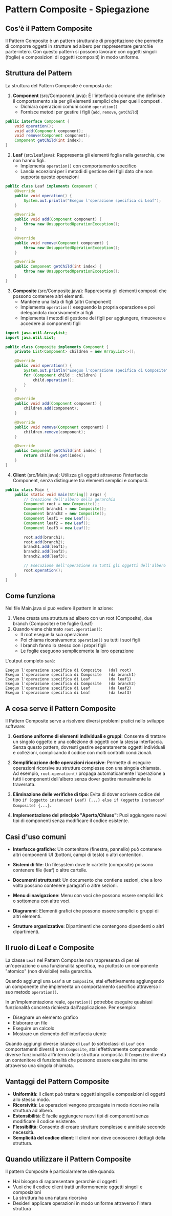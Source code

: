 # Pattern Composite - Spiegazione

## Cos'è il Pattern Composite

Il Pattern Composite è un pattern strutturale di progettazione che permette di comporre oggetti in strutture ad albero per rappresentare gerarchie parte-intero. Con questo pattern si possono lavorare con oggetti singoli (foglie) e composizioni di oggetti (compositi) in modo uniforme.

## Struttura del Pattern

La struttura del Pattern Composite è composta da:

1. **Component** (src/Component.java): È l'interfaccia comune che definisce il comportamento sia per gli elementi semplici che per quelli composti.
   - Dichiara operazioni comuni come `operation()`
   - Fornisce metodi per gestire i figli (`add`, `remove`, `getChild`)

```java
public interface Component {
    void operation();
    void add(Component component);
    void remove(Component component);
    Component getChild(int index);
}
```

2. **Leaf** (src/Leaf.java): Rappresenta gli elementi foglia nella gerarchia, che non hanno figli.
   - Implementa `operation()` con comportamento specifico
   - Lancia eccezioni per i metodi di gestione dei figli dato che non supporta queste operazioni

```java
public class Leaf implements Component {
    @Override
    public void operation() {
        System.out.println("Eseguo l'operazione specifica di Leaf");
    }

    @Override
    public void add(Component component) {
        throw new UnsupportedOperationException();
    }

    @Override
    public void remove(Component component) {
        throw new UnsupportedOperationException();
    }

    @Override
    public Component getChild(int index) {
        throw new UnsupportedOperationException();
    }
}
```

3. **Composite** (src/Composite.java): Rappresenta gli elementi composti che possono contenere altri elementi.
   - Mantiene una lista di figli (altri Component)
   - Implementa `operation()` eseguendo la propria operazione e poi delegandola ricorsivamente ai figli
   - Implementa i metodi di gestione dei figli per aggiungere, rimuovere e accedere ai componenti figli

```java
import java.util.ArrayList;
import java.util.List;

public class Composite implements Component {
    private List<Component> children = new ArrayList<>();

    @Override
    public void operation() {
        System.out.println("Eseguo l'operazione specifica di Composite");
        for (Component child : children) {
            child.operation();
        }
    }

    @Override
    public void add(Component component) {
        children.add(component);
    }

    @Override
    public void remove(Component component) {
        children.remove(component);
    }

    @Override
    public Component getChild(int index) {
        return children.get(index);
    }
}
```

4. **Client** (src/Main.java): Utilizza gli oggetti attraverso l'interfaccia Component, senza distinguere tra elementi semplici e composti.

```java
public class Main {
    public static void main(String[] args) {
        // Creazione dell'albero della gerarchia
        Component root = new Composite();
        Component branch1 = new Composite();
        Component branch2 = new Composite();
        Component leaf1 = new Leaf();
        Component leaf2 = new Leaf();
        Component leaf3 = new Leaf();

        root.add(branch1);
        root.add(branch2);
        branch1.add(leaf1);
        branch2.add(leaf2);
        branch2.add(leaf3);

        // Esecuzione dell'operazione su tutti gli oggetti dell'albero
        root.operation();
    }
}
```

## Come funziona

Nel file Main.java si può vedere il pattern in azione:

1. Viene creata una struttura ad albero con un root (Composite), due branch (Composite) e tre foglie (Leaf)
2. Quando viene chiamato `root.operation()`:
   - Il root esegue la sua operazione
   - Poi chiama ricorsivamente `operation()` su tutti i suoi figli
   - I branch fanno lo stesso con i propri figli
   - Le foglie eseguono semplicemente la loro operazione

L'output completo sarà:
```
Eseguo l'operazione specifica di Composite   (dal root)
Eseguo l'operazione specifica di Composite   (da branch1)
Eseguo l'operazione specifica di Leaf        (da leaf1)
Eseguo l'operazione specifica di Composite   (da branch2)
Eseguo l'operazione specifica di Leaf        (da leaf2)
Eseguo l'operazione specifica di Leaf        (da leaf3)
```

## A cosa serve il Pattern Composite

Il Pattern Composite serve a risolvere diversi problemi pratici nello sviluppo software:

1. **Gestione uniforme di elementi individuali e gruppi**: Consente di trattare un singolo oggetto e una collezione di oggetti con la stessa interfaccia. Senza questo pattern, dovresti gestire separatamente oggetti individuali e collezioni, complicando il codice con molti controlli condizionali.

2. **Semplificazione delle operazioni ricorsive**: Permette di eseguire operazioni ricorsive su strutture complesse con una singola chiamata. Ad esempio, `root.operation()` propaga automaticamente l'operazione a tutti i componenti dell'albero senza dover gestire manualmente la traversata.

3. **Eliminazione delle verifiche di tipo**: Evita di dover scrivere codice del tipo `if (oggetto instanceof Leaf) {...} else if (oggetto instanceof Composite) {...}`.

4. **Implementazione del principio "Aperto/Chiuso"**: Puoi aggiungere nuovi tipi di componenti senza modificare il codice esistente.

## Casi d'uso comuni

- **Interfacce grafiche**: Un contenitore (finestra, pannello) può contenere altri componenti UI (bottoni, campi di testo) o altri contenitori.

- **Sistemi di file**: Un filesystem dove le cartelle (composite) possono contenere file (leaf) o altre cartelle.

- **Documenti strutturati**: Un documento che contiene sezioni, che a loro volta possono contenere paragrafi o altre sezioni.

- **Menu di navigazione**: Menu con voci che possono essere semplici link o sottomenu con altre voci.

- **Diagrammi**: Elementi grafici che possono essere semplici o gruppi di altri elementi.

- **Strutture organizzative**: Dipartimenti che contengono dipendenti o altri dipartimenti.

## Il ruolo di Leaf e Composite

La classe `Leaf` nel Pattern Composite non rappresenta di per sé un'operazione o una funzionalità specifica, ma piuttosto un componente "atomico" (non divisibile) nella gerarchia. 

Quando aggiungi una `Leaf` a un `Composite`, stai effettivamente aggiungendo un componente che implementa un comportamento specifico attraverso il suo metodo `operation()`.

In un'implementazione reale, `operation()` potrebbe eseguire qualsiasi funzionalità concreta richiesta dall'applicazione. Per esempio:
- Disegnare un elemento grafico
- Elaborare un file
- Eseguire un calcolo
- Mostrare un elemento dell'interfaccia utente

Quando aggiungi diverse istanze di `Leaf` (o sottoclassi di `Leaf` con comportamenti diversi) a un `Composite`, stai effettivamente componendo diverse funzionalità all'interno della struttura composita. Il `Composite` diventa un contenitore di funzionalità che possono essere eseguite insieme attraverso una singola chiamata.

## Vantaggi del Pattern Composite

- **Uniformità**: Il client può trattare oggetti singoli e composizioni di oggetti allo stesso modo.
- **Ricorsività**: Le operazioni vengono propagate in modo ricorsivo nella struttura ad albero.
- **Estensibilità**: È facile aggiungere nuovi tipi di componenti senza modificare il codice esistente.
- **Flessibilità**: Consente di creare strutture complesse e annidate secondo necessità.
- **Semplicità del codice client**: Il client non deve conoscere i dettagli della struttura.

## Quando utilizzare il Pattern Composite

Il pattern Composite è particolarmente utile quando:

- Hai bisogno di rappresentare gerarchie di oggetti
- Vuoi che il codice client tratti uniformemente oggetti singoli e composizioni
- La struttura ha una natura ricorsiva
- Desideri applicare operazioni in modo uniforme attraverso l'intera struttura
